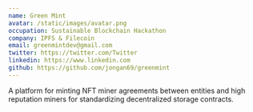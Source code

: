 ```yaml
---
name: Green Mint
avatar: /static/images/avatar.png
occupation: Sustainable Blockchain Hackathon
company: IPFS & Filecoin
email: greenmintdev@gmail.com
twitter: https://twitter.com/Twitter
linkedin: https://www.linkedin.com
github: https://github.com/jongan69/greenmint
---
```


A platform for minting NFT miner agreements between entities and high reputation miners for standardizing decentralized storage contracts.
